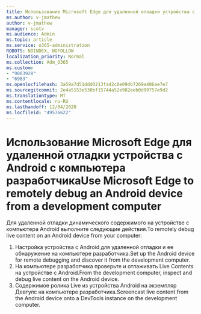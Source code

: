 ```yaml
---
title: Использование Microsoft Edge для удаленной отладки устройства с Android с компьютера разработчика
ms.author: v-jmathew
author: v-jmathew
manager: scotv
ms.audience: Admin
ms.topic: article
ms.service: o365-administration
ROBOTS: NOINDEX, NOFOLLOW
localization_priority: Normal
ms.collection: Adm_O365
ms.custom:
- "9003928"
- "6983"
ms.openlocfilehash: 3a59a7d51ddd0213fa42c0e094b7269a406ae7e7
ms.sourcegitcommit: 2e4a5153e530bf15744a52e982eeb0d99757e9d2
ms.translationtype: MT
ms.contentlocale: ru-RU
ms.lasthandoff: 12/04/2020
ms.locfileid: "49576622"
---
```

# <a name="use-microsoft-edge-to-remotely-debug-an-android-device-from-a-development-computer"></a><span data-ttu-id="81cf4-102">Использование Microsoft Edge для удаленной отладки устройства с Android с компьютера разработчика</span><span class="sxs-lookup"><span data-stu-id="81cf4-102">Use Microsoft Edge to remotely debug an Android device from a development computer</span></span>

<span data-ttu-id="81cf4-103">Для удаленной отладки динамического содержимого на устройстве с компьютера Android выполните следующие действия.</span><span class="sxs-lookup"><span data-stu-id="81cf4-103">To remotely debug live content on an Android device from your computer:</span></span>

1. <span data-ttu-id="81cf4-104">Настройка устройства с Android для удаленной отладки и ее обнаружение на компьютере разработчика.</span><span class="sxs-lookup"><span data-stu-id="81cf4-104">Set up the Android device for remote debugging and discover it from the development computer.</span></span>
2. <span data-ttu-id="81cf4-105">На компьютере разработчика проверьте и отлаживать Live Contents на устройстве с Android.</span><span class="sxs-lookup"><span data-stu-id="81cf4-105">From the development computer, inspect and debug live content on the Android device.</span></span>
3. <span data-ttu-id="81cf4-106">Содержимое ролика Live из устройства Android на экземпляр Девтулс на компьютере разработчика.</span><span class="sxs-lookup"><span data-stu-id="81cf4-106">Screencast live content from the Android device onto a DevTools instance on the development computer.</span></span>
